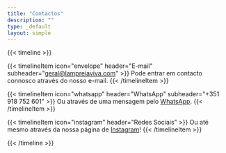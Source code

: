 ```yaml
---
title: "Contactos"
description: ""
type: _default
layout: simple
---
```


{{< timeline >}}

{{< timelineItem icon="envelope" header="E-mail" subheader="geral@lampreiaviva.com" >}}
Pode entrar em contacto connosco através do nosso e-mail.
{{< /timelineItem >}}


{{< timelineItem icon="whatsapp" header="WhatsApp" subheader="+351 918 752 601" >}}
Ou através de uma mensagem pelo <a href="https://wa.me/+351918752601">WhatsApp</a>.
{{< /timelineItem >}}

{{< timelineItem icon="instagram" header="Redes Sociais" >}}
Ou até mesmo através da nossa página de <a href="https://www.instagram.com/lampreiaviva/">Instagram</a>!
{{< /timelineItem >}}

{{< /timeline >}}
